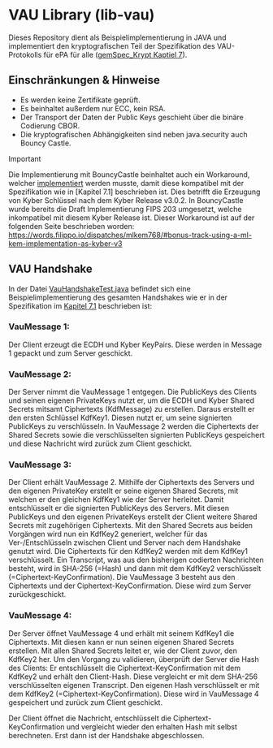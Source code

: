 # VAU Library (lib-vau)

Dieses Repository dient als Beispielimplementierung in JAVA und implementiert den kryptografischen Teil der Spezifikation des VAU-Protokolls für ePA für alle ([gemSpec_Krypt Kaptiel 7](https://gemspec.gematik.de/docs/gemSpec/gemSpec_Krypt/latest/#7)). 

## Einschränkungen & Hinweise

- Es werden keine Zertifikate geprüft. 
- Es beinhaltet außerdem nur ECC, kein RSA.
- Der Transport der Daten der Public Keys geschieht über die binäre Codierung CBOR.
- Die kryptografischen Abhängigkeiten sind neben java.security auch Bouncy Castle.

> [!IMPORTANT]
> Die Implementierung mit BouncyCastle beinhaltet auch ein Workaround, welcher [implementiert](src/main/java/de/gematik/vau/lib/crypto/KyberEncoding.java) werden musste, damit diese kompatibel mit der Spezifikation wie in [Kapitel 7.1] beschrieben ist. Dies betrifft die Erzeugung von Kyber Schlüssel nach dem Kyber Release v3.0.2. In BouncyCastle wurde bereits die Draft Implementierung FIPS 203 umgesetzt, welche inkompatibel mit diesem Kyber Release ist. Dieser Workaround ist auf der folgenden Seite beschrieben worden:
> https://words.filippo.io/dispatches/mlkem768/#bonus-track-using-a-ml-kem-implementation-as-kyber-v3

## VAU Handshake
In der Datei [VauHandshakeTest.java](src/test/java/de/gematik/vau/VauHandshakeTest.java) befindet sich eine Beispielimplementierung des gesamten Handshakes wie er in der Spezifikation im [Kapitel 7.1](https://gemspec.gematik.de/docs/gemSpec/gemSpec_Krypt/latest/#7.1) beschrieben ist:

### VauMessage 1:
Der Client erzeugt die ECDH und Kyber KeyPairs. Diese werden in Message 1 gepackt und zum Server geschickt.

### VauMessage 2:
Der Server nimmt die VauMessage 1 entgegen. Die PublicKeys des Clients und seinen eigenen PrivateKeys nutzt er,
um die ECDH und Kyber Shared Secrets mitsamt Ciphertexts (KdfMessage) zu erstellen. Daraus erstellt er den ersten Schlüssel KdfKey1.
Diesen nutzt er, um seine signierten PublicKeys zu verschlüsseln. In VauMessage 2 werden die Ciphertexts der Shared
Secrets sowie die verschlüsselten signierten PublicKeys gespeichert und diese Nachricht wird zurück zum Client geschickt.

### VauMessage 3:
Der Client erhält VauMessage 2. Mithilfe der Ciphertexts des Servers und den eigenen PrivateKey erstellt er seine
eigenen Shared Secrets, mit welchen er den gleichen KdfKey1 wie der Server herleitet. Damit entschlüsselt er die signierten
PublicKeys des Servers. Mit diesen PublicKeys und den eigenen PrivateKeys erstellt der Client weitere Shared Secrets
mit zugehörigen Ciphertexts. Mit den Shared Secrets aus beiden Vorgängen wird nun ein KdfKey2 generiert, welcher für das
Ver-/Entschlüsseln zwischen Client und Server nach dem Handshake genutzt wird. Die Ciphertexts für den KdfKey2 werden mit
dem KdfKey1 verschlüsselt. Ein Transcript, was aus den bisherigen codierten Nachrichten besteht, wird in SHA-256 (=Hash) und dann mit
dem KdfKey2 verschlüsselt (=Ciphertext-KeyConfirmation). Die VauMessage 3 besteht aus den Ciphertexts und der Ciphertext-KeyConfirmation. Diese wird
zum Server zurückgeschickt.

### VauMessage 4:
Der Server öffnet VauMessage 4 und erhält mit seinem KdfKey1 die Ciphertexts. Mit diesen kann er nun seinen eigenen Shared Secrets
erstellen. Mit allen Shared Secrets leitet er, wie der Client zuvor, den KdfKey2 her. Um den Vorgang zu validieren, überprüft der
Server die Hash des Clients: Er entschlüsselt die Ciphertext-KeyConfirmation mit dem KdfKey2 und erhält den Client-Hash. 
Diese vergleicht er mit dem SHA-256 verschlüsselten eigenen Transcript. Den eigenen Hash verschlüsselt er mit dem KdfKey2 (=Ciphertext-KeyConfirmation).
Diese wird in VauMessage 4 gespeichert und zurück zum Client geschickt.

Der Client öffnet die Nachricht, entschlüsselt die Ciphertext-KeyConfirmation und vergleicht wieder den erhalten Hash mit selbst berechneten.
Erst dann ist der Handshake abgeschlossen.
